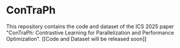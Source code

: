 # ConTraPh

This repository contains the code and dataset of the ICS 2025 paper "ConTraPh: Contrastive Learning for Parallelization and Performance Optimization".
[[Code and Dataset will be released soon]]

